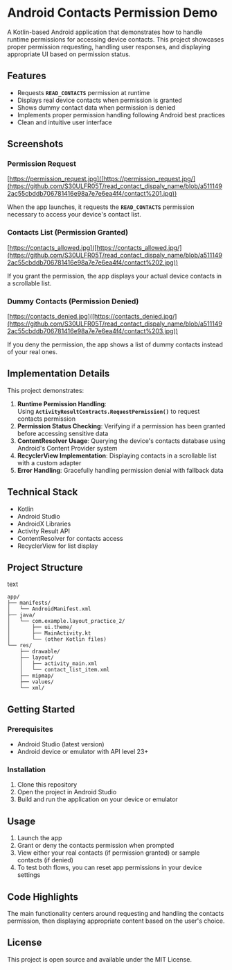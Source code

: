 # Android Contacts Permission Demo

A Kotlin-based Android application that demonstrates how to handle runtime permissions for accessing device contacts. This project showcases proper permission requesting, handling user responses, and displaying appropriate UI based on permission status.

## **Features**

- Requests **`READ_CONTACTS`** permission at runtime
- Displays real device contacts when permission is granted
- Shows dummy contact data when permission is denied
- Implements proper permission handling following Android best practices
- Clean and intuitive user interface

## **Screenshots**

### **Permission Request**

[https://permission_request.jpg]([https://permission_request.jpg/](https://github.com/S30ULFR05T/read_contact_dispaly_name/blob/a5111492ac55cbddb706781416e98a7e7e6ea4f4/contact%201.jpg))

When the app launches, it requests the **`READ_CONTACTS`** permission necessary to access your device's contact list.

### **Contacts List (Permission Granted)**

[https://contacts_allowed.jpg]([https://contacts_allowed.jpg/](https://github.com/S30ULFR05T/read_contact_dispaly_name/blob/a5111492ac55cbddb706781416e98a7e7e6ea4f4/contact%202.jpg))

If you grant the permission, the app displays your actual device contacts in a scrollable list.

### **Dummy Contacts (Permission Denied)**

[https://contacts_denied.jpg]([https://contacts_denied.jpg/](https://github.com/S30ULFR05T/read_contact_dispaly_name/blob/a5111492ac55cbddb706781416e98a7e7e6ea4f4/contact%203.jpg))

If you deny the permission, the app shows a list of dummy contacts instead of your real ones.

## **Implementation Details**

This project demonstrates:

1. **Runtime Permission Handling**: Using **`ActivityResultContracts.RequestPermission()`** to request contacts permission
2. **Permission Status Checking**: Verifying if a permission has been granted before accessing sensitive data
3. **ContentResolver Usage**: Querying the device's contacts database using Android's Content Provider system
4. **RecyclerView Implementation**: Displaying contacts in a scrollable list with a custom adapter
5. **Error Handling**: Gracefully handling permission denial with fallback data

## **Technical Stack**

- Kotlin
- Android Studio
- AndroidX Libraries
- Activity Result API
- ContentResolver for contacts access
- RecyclerView for list display

## **Project Structure**

text

```
app/
├── manifests/
│   └── AndroidManifest.xml
├── java/
│   └── com.example.layout_practice_2/
│       ├── ui.theme/
│       ├── MainActivity.kt
│       └── (other Kotlin files)
└── res/
    ├── drawable/
    ├── layout/
    │   ├── activity_main.xml
    │   └── contact_list_item.xml
    ├── mipmap/
    ├── values/
    └── xml/
```

## **Getting Started**

### **Prerequisites**

- Android Studio (latest version)
- Android device or emulator with API level 23+

### **Installation**

1. Clone this repository
2. Open the project in Android Studio
3. Build and run the application on your device or emulator

## **Usage**

1. Launch the app
2. Grant or deny the contacts permission when prompted
3. View either your real contacts (if permission granted) or sample contacts (if denied)
4. To test both flows, you can reset app permissions in your device settings

## **Code Highlights**

The main functionality centers around requesting and handling the contacts permission, then displaying appropriate content based on the user's choice.

## **License**

This project is open source and available under the MIT License.
